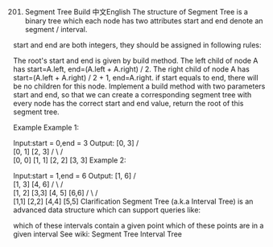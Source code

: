 201. Segment Tree Build
中文English
The structure of Segment Tree is a binary tree which each node has two attributes start and end denote an segment / interval.

start and end are both integers, they should be assigned in following rules:

The root's start and end is given by build method.
The left child of node A has start=A.left, end=(A.left + A.right) / 2.
The right child of node A has start=(A.left + A.right) / 2 + 1, end=A.right.
if start equals to end, there will be no children for this node.
Implement a build method with two parameters start and end, so that we can create a corresponding segment tree with every node has the correct start and end value, return the root of this segment tree.

Example
Example 1:

Input:start = 0,end = 3
Output: 
	               [0,  3]
	             /        \
	      [0,  1]           [2, 3]
	      /     \           /     \
	   [0, 0]  [1, 1]     [2, 2]  [3, 3]
Example 2:

Input:start = 1,end = 6
Output: 
	       [1,  6]
             /        \
      [1,  3]           [4,  6]
      /     \           /     \
   [1, 2]  [3,3]     [4, 5]   [6,6]
   /    \           /     \
[1,1]   [2,2]     [4,4]   [5,5]
Clarification
Segment Tree (a.k.a Interval Tree) is an advanced data structure which can support queries like:

which of these intervals contain a given point
which of these points are in a given interval
See wiki:
Segment Tree
Interval Tree

